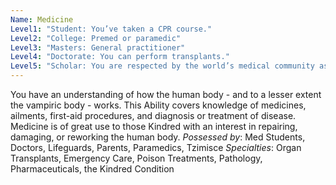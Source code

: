 ```yaml
---
Name: Medicine
Level1: "Student: You’ve taken a CPR course."
Level2: "College: Premed or paramedic"
Level3: "Masters: General practitioner"
Level4: "Doctorate: You can perform transplants."
Level5: "Scholar: You are respected by the world’s medical community as a pioneer."
---
```


You have an understanding of how the human body - and to a lesser extent the vampiric body - works. This Ability covers knowledge of medicines, ailments, first-aid procedures, and diagnosis or treatment of disease. Medicine is of great use to those Kindred with an interest in repairing, damaging, or reworking the human body.
_Possessed by_: Med Students, Doctors, Lifeguards, Parents, Paramedics, Tzimisce
_Specialties_: Organ Transplants, Emergency Care, Poison Treatments, Pathology, Pharmaceuticals, the Kindred Condition